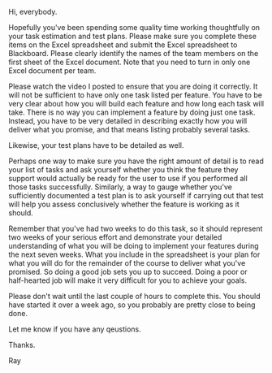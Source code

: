 Hi, everybody.



Hopefully you've been spending some quality time working thoughtfully on your task estimation and test plans. Please make sure you complete these items on the Excel spreadsheet and submit the Excel spreadsheet to Blackboard. Please clearly identify the names of the team members on the first sheet of the Excel document. Note that you need to turn in only one Excel document per team.



Please watch the video I posted to ensure that you are doing it correctly. It will not be sufficient to have only one task listed per feature. You have to be very clear about how you will build each feature and how long each task will take. There is no way you can implement a feature by doing just one task. Instead, you have to be very detailed in describing exactly how you will deliver what you promise, and that means listing probably several tasks. 



Likewise, your test plans have to be detailed as well.



Perhaps one way to make sure you have the right amount of detail is to read your list of tasks and ask yourself whether you think the feature they support would actually be ready for the user to use if you performed all those tasks successfully. Similarly, a way to gauge whether you've sufficiently documented a test plan is to ask yourself if carrying out that test will help you assess conclusively whether the feature is working as it should.



Remember that you've had two weeks to do this task, so it should represent two weeks of your serious effort and demonstrate your detailed understanding of what you will be doing to implement your features during the next seven weeks. What you include in the spreadsheet is your plan for what you will do for the remainder of the course to deliver what you've promised. So doing a good job sets you up to succeed. Doing a poor or half-hearted job will make it very difficult for you to achieve your goals.



Please don't wait until the last couple of hours to complete this. You should have started it over a week ago, so you probably are pretty close to being done.



Let me know if you have any qeustions.



Thanks.

Ray